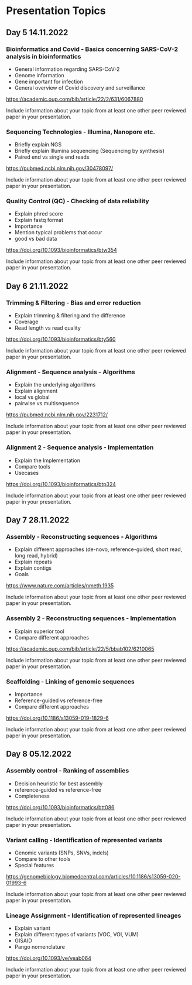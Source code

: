 # Presentation Topics

## Day 5 14.11.2022

### Bioinformatics and Covid - Basics concerning SARS-CoV-2 analysis in bioinformatics

* General information regarding SARS-CoV-2
* Genome information
* Gene important for infection
* General overview of Covid discovery and surveillance

https://academic.oup.com/bib/article/22/2/631/6067880

Include information about your topic from at least one other peer reviewed paper in your presentation.

### Sequencing Technologies - Illumina, Nanopore etc.

* Briefly explain NGS
* Briefly explain Illumina sequencing (Sequencing by synthesis)
* Paired end vs single end reads

https://pubmed.ncbi.nlm.nih.gov/30478097/

Include information about your topic from at least one other peer reviewed paper in your presentation.

### Quality Control (QC) - Checking of data reliability

* Explain phred score
* Explain fastq format
* Importance
* Mention typical problems that occur
* good vs bad data

https://doi.org/10.1093/bioinformatics/btw354

Include information about your topic from at least one other peer reviewed paper in your presentation.

## Day 6 21.11.2022

### Trimming & Filtering - Bias and error reduction

* Explain trimming & filtering and the difference
* Coverage
* Read length vs read quality

https://doi.org/10.1093/bioinformatics/bty560

Include information about your topic from at least one other peer reviewed paper in your presentation.

### Alignment - Sequence analysis - Algorithms

* Explain the underlying algorithms
* Explain alignment
* local vs global
* pairwise vs multisequence

https://pubmed.ncbi.nlm.nih.gov/2231712/

Include information about your topic from at least one other peer reviewed paper in your presentation.

### Alignment 2 - Sequence analysis - Implementation

* Explain the Implementation
* Compare tools
* Usecases

https://doi.org/10.1093/bioinformatics/btp324

Include information about your topic from at least one other peer reviewed paper in your presentation.

## Day 7 28.11.2022

### Assembly - Reconstructing sequences - Algorithms

* Explain different approaches (de-novo, reference-guided, short read, long read, hybrid)
* Explain repeats
* Explain contigs
* Goals

https://www.nature.com/articles/nmeth.1935

Include information about your topic from at least one other peer reviewed paper in your presentation.

### Assembly 2 - Reconstructing sequences - Implementation

* Explain superior tool
* Compare different approaches

https://academic.oup.com/bib/article/22/5/bbab102/6210065

Include information about your topic from at least one other peer reviewed paper in your presentation.

### Scaffolding - Linking of genomic sequences

* Importance
* Reference-guided vs reference-free
* Compare different approaches

https://doi.org/10.1186/s13059-019-1829-6

Include information about your topic from at least one other peer reviewed paper in your presentation.

## Day 8 05.12.2022

### Assembly control - Ranking of assemblies

* Decision heuristic for best assembly
* reference-guided vs reference-free
* Completeness

https://doi.org/10.1093/bioinformatics/btt086

Include information about your topic from at least one other peer reviewed paper in your presentation.

### Variant calling - Identification of represented variants

* Genomic variants (SNPs, SNVs, indels)
* Compare to other tools
* Special features

https://genomebiology.biomedcentral.com/articles/10.1186/s13059-020-01993-6

Include information about your topic from at least one other peer reviewed paper in your presentation.

### Lineage Assignment - Identification of represented lineages

* Explain variant
* Explain different types of variants (VOC, VOI, VUM)
* GISAID
* Pango nomenclature

https://doi.org/10.1093/ve/veab064

Include information about your topic from at least one other peer reviewed paper in your presentation.
